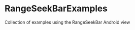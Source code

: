 RangeSeekBarExamples
====================

Collection of examples using the RangeSeekBar Android view
